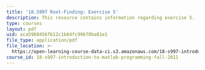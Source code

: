 ```yaml
---
title: '18.S997 Root-Finding: Exercise 5'
description: This resource contains information regarding exercise 5.
type: courses
layout: pdf
uid: aca5968456fb12c1b84fc996f0ba81e1
file_type: application/pdf
file_location: >-
  https://open-learning-course-data-ci.s3.amazonaws.com/18-s997-introduction-to-matlab-programming-fall-2011/aca5968456fb12c1b84fc996f0ba81e1_MIT18_S997F11_Exercise_5.pdf
course_id: 18-s997-introduction-to-matlab-programming-fall-2011
---
```

